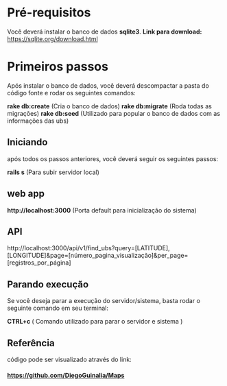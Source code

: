 
# Pré-requisitos
Você deverá instalar o banco de dados **sqlite3**.
	**Link para download:**
https://sqlite.org/download.html 


# Primeiros passos
Após instalar o banco de dados, você deverá descompactar a pasta do código fonte e rodar os seguintes comandos:

**rake db:create** (Cria o banco de dados)
**rake db:migrate** (Roda todas as migrações)
**rake db:seed** (Utilizado para popular o banco de dados com as informações das ubs)
## Iniciando

após todos os passos anteriores, você deverá seguir os seguintes passos:

**rails s** (Para subir servidor local)
## web app
**http://localhost:3000** (Porta default para inicialização do sistema)
## API
http://localhost:3000/api/v1/find_ubs?query=[LATITUDE],[LONGITUDE]&page=[número_pagina_visualização]&per_page=[registros_por_página]

## Parando execução

Se você deseja parar a execução do servidor/sistema, basta rodar o seguinte comando em seu terminal:

**CTRL+c** ( Comando utilizado para parar o servidor e sistema )
## Referência
código pode ser visualizado através do link:
#### https://github.com/DiegoGuinalia/Maps
